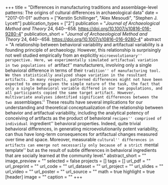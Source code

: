 +++
title = "Differences in manufacturing traditions and assemblage-level patterns: The origins of cultural differences in archaeological data"
date = "2017-01-01"
authors = ["Kerstin Schillinger", "Alex Mesoudi", "Stephen J. Lycett"]
publication_types = ["2"]
publication = "_Journal of Archaeological Method and Theory_ 24, 640--658. https://doi.org/10.1007/s10816-016-9280-4"
publication_short = "_Journal of Archaeological Method and Theory_ 24, 640--658. https://doi.org/10.1007/s10816-016-9280-4"
abstract = "A relationship between behavioral variability and artifactual variability is a founding principle of archaeology. However, this relationship is surprisingly not well studied empirically from an explicitly ``microevolutionary'' perspective. Here, we experimentally simulated artifactual variation in two populations of ``artifact'' manufacturers, involving only a single behavioral difference in terms of their ``tradition'' of manufacturing tool. We then statistically analyzed shape variation in the resultant artifacts. In many respects, patterned differences might not have been expected to emerge given the simple nature of the task, the fact that only a single behavioral variable differed in our two populations, and all participants copied the same target artifact. However, multivariate analyses identified significant differences between the two ``assemblages.'' These results have several implications for our understanding and theoretical conceptualization of the relationship between behavior and artifactual variability, including the analytical potency of conceiving of artifacts as the product of behavioral ``recipes'' comprised of individual ``ingredient'' behavioral properties. Indeed, quite trivial behavioral differences, in generating microevolutionarily potent variability, can thus have long-term consequences for artifactual changes measured over time and space. Moreover, measurable ``cultural'' differences in artifacts can emerge not necessarily only because of a strict ``mental template'' but as the result of subtle differences in behavioral ingredients that are socially learned at the community level."
abstract_short = ""
image_preview = ""
selected = false
projects = []
tags = []
url_pdf = ""
url_preprint = ""
url_code = ""
url_dataset = ""
url_project = ""
url_slides = ""
url_video = ""
url_poster = ""
url_source = ""
math = true
highlight = true
[header]
image = ""
caption = ""
+++

